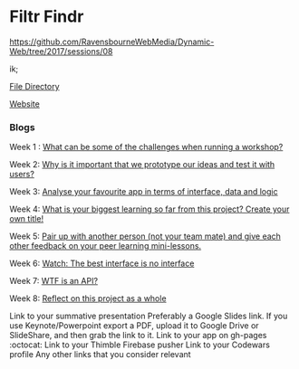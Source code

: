 # Filtr Findr
https://github.com/RavensbourneWebMedia/Dynamic-Web/tree/2017/sessions/08

ik;

[File Directory](https://github.com/CallumLovekin28/Open-Innovation-App)

[Website](https://callumlovekin28.github.io/Open-Innovation-App/)

### Blogs

Week 1 : [What can be some of the challenges when running a workshop?](https://medium.com/@c.lovekin/what-can-be-some-of-the-challenges-when-running-a-workshop-804fff4134ca) 

Week 2: [Why is it important that we prototype our ideas and test it with users?](https://medium.com/@c.lovekin/why-is-it-important-that-we-prototype-our-ideas-and-test-it-with-users-7349e21a4d63) 

Week 3: [Analyse your favourite app in terms of interface, data and logic]() 

Week 4: [What is your biggest learning so far from this project? Create your own title!]() 

Week 5: [Pair up with another person (not your team mate) and give each other feedback on your peer learning mini-lessons.]()

Week 6: [Watch: The best interface is no interface]() 

Week 7: [WTF is an API?]() 

Week 8: [Reflect on this project as a whole]() 



Link to your summative presentation
Preferably a Google Slides link.
If you use Keynote/Powerpoint export a PDF, upload it to Google Drive or SlideShare, and then grab the link to it.
Link to your app on gh-pages :octocat:
Link to your Thimble Firebase pusher
Link to your Codewars profile
Any other links that you consider relevant



